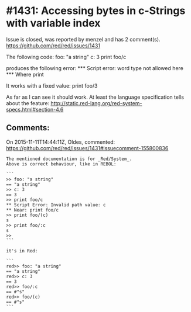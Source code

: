 
#1431: Accessing bytes in c-Strings with variable index
================================================================================
Issue is closed, was reported by menzel and has 2 comment(s).
<https://github.com/red/red/issues/1431>

The following code:
    foo: "a string"
    c: 3
    print foo/c

produces the following error:
    **\* Script error: word type not allowed here
    **\* Where print

It works with a fixed value:
    print foo/3

As far as I can see it should work. At least the language specification tells about the feature:
http://static.red-lang.org/red-system-specs.html#section-4.6



Comments:
--------------------------------------------------------------------------------

On 2015-11-11T14:44:11Z, Oldes, commented:
<https://github.com/red/red/issues/1431#issuecomment-155800836>

    The mentioned documentation is for _Red/System_.
    Above is correct behaviour, like in REBOL:
    
    ```
    >> foo: "a string"
    == "a string"
    >> c: 3
    == 3
    >> print foo/c
    ** Script Error: Invalid path value: c
    ** Near: print foo/c
    >> print foo/(c)
    s
    >> print foo/:c
    s
    >>
    ```
    
    it's in Red:
    
    ```
    red>> foo: "a string"
    == "a string"
    red>> c: 3
    == 3
    red>> foo/:c
    == #"s"
    red>> foo/(c)
    == #"s"
    ```

